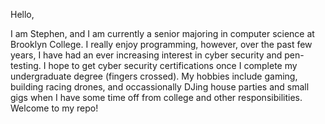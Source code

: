 Hello,

I am Stephen, and I am currently a senior majoring in computer science at Brooklyn College.
I really enjoy programming, however, over the past few years, I have had an ever increasing interest in
cyber security and pen-testing. I hope to get cyber security certifications once I complete my
undergraduate degree (fingers crossed). My hobbies include gaming, building racing drones, and occassionally
DJing house parties and small gigs when I have some time off from college and other responsibilities.
Welcome to my repo!
